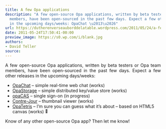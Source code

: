 ```yaml
---
title: A few Opa applications
description: "A few open-source Opa applications, written by beta testers or Opa team
  members, have been open-sourced in the past few days. Expect a few other releases
  in the upcoming days/weeks: OpaChat \u2013\u2026"
url: https://dutherenverseauborddelatable.wordpress.com/2011/05/24/a-few-opa-applications/
date: 2011-05-24T17:50:41-00:00
preview_image: https://s0.wp.com/i/blank.jpg
authors:
- David Teller
source:
---
```


<p style="text-align:justify;">A few open-source Opa applications, written by beta testers or Opa team members, have been open-sourced in the past few days. Expect a few other releases in the upcoming days/weeks:</p>
<ul>
<li><a href="https://github.com/Yoric/OpaChat">OpaChat</a> &ndash; simple real-time web chat (works)</li>
<li><a href="https://github.com/Yoric/OpaStorage">OpaStorage</a> &ndash; simple distributed key/value store (works)</li>
<li><a href="https://github.com/mattgu74/opaCas">opaCAS</a> &ndash; single sign-on (in progress)</li>
<li><a href="https://github.com/AltGr/Contre-jour">Contre-Jour</a> &ndash; thumbnail viewer (works)</li>
<li><a href="https://github.com/mattgu74/OpaTetris">OpaTetris</a> &ndash; I&rsquo;m sure you can guess what it&rsquo;s about &ndash; based on HTML5 canvas (works) <img src="https://s0.wp.com/wp-content/mu-plugins/wpcom-smileys/twemoji/2/72x72/1f642.png" alt="&#128578;" class="wp-smiley" style="height: 1em; max-height: 1em;"/></li>
</ul>
<p>Know of any other open-source Opa app? Then let me know!</p>

